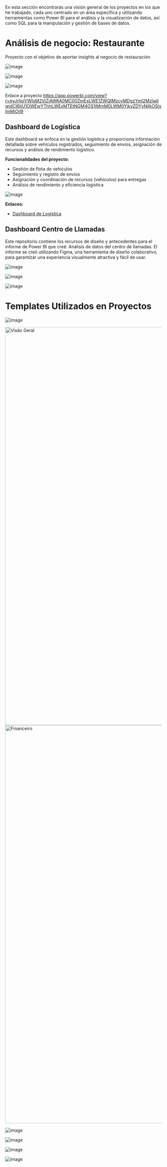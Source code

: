 En esta sección encontrarás una visión general de los proyectos en los que he trabajado, cada uno centrado en un área específica y utilizando herramientas como Power BI para el análisis y la visualización de datos, así como SQL para la manipulación y gestión de bases de datos.


# Análisis de negocio: Restaurante 

Proyecto con el objetivo de aportar insights al negocio de restauración

![image](https://github.com/datacanovas/Power-BI-Portfolio-/assets/157279064/713244c1-244d-4cf6-ad3a-af4581b0e130)

![image](https://github.com/datacanovas/Power-BI-Portfolio-/assets/157279064/88a06ed1-c340-42fc-b6f8-50ae26cc3044)

![image](https://github.com/datacanovas/Power-BI-Portfolio-/assets/157279064/978c83ce-3048-41f8-9edd-17446d23266a)

Enlace a proyecto https://app.powerbi.com/view?r=eyJrIjoiYWIxM2ViZjAtMjA0MC00ZmExLWE1ZWQtMzcyMDgzYmI2MzIwIiwidCI6IjU1OWEwYThhLWExMTEtNGM4OS1iMmM0LWM0YjkyZDYyNjlkOSIsImMiOjl9 



## Dashboard de Logística

Este dashboard se enfoca en la gestión logística y proporciona información detallada sobre vehículos registrados, seguimiento de envíos, asignación de recursos y análisis de rendimiento logístico.

**Funcionalidades del proyecto:**
- Gestión de flota de vehículos
- Seguimiento y registro de envíos
- Asignación y coordinación de recursos (vehículos) para entregas
- Análisis de rendimiento y eficiencia logística

![image](https://github.com/datacanovas/Power-BI-Portfolio/assets/157279064/16cdb915-ed1c-472a-a026-5b2a62a9cbec)

**Enlaces:**
- [Dashboard de Logística](https://app.powerbi.com/view?r=eyJrIjoiNTk2N2Y1ZTItNWUwYi00YzZiLWFmNDAtYzM2MThiOWJiNmNiIiwidCI6IjU1OWEwYThhLWExMTEtNGM4OS1iMmM0LWM0YjkyZDYyNjlkOSIsImMiOjl9)




## Dashboard Centro de Llamadas


Este repositorio contiene los recursos de diseño y antecedentes para el informe de Power BI que creé: Análisis de datos del centro de llamadas. El informe se creó utilizando Figma, una herramienta de diseño colaborativo, para garantizar una experiencia visualmente atractiva y fácil de usar.

![image](https://github.com/datacanovas/Power-BI-Portfolio/assets/157279064/0791aaa9-42ff-4fa5-a358-2f667d71cc81)

![image](https://github.com/datacanovas/Power-BI-Portfolio/assets/157279064/50f34c4d-7355-440b-91c3-7b0d1056e289)

![image](https://github.com/datacanovas/Power-BI-Portfolio/assets/157279064/99408e47-647a-45f4-9066-c1013cd8b46c)



# Templates Utilizados en Proyectos

![image](https://github.com/datacanovas/Power-BI-Portfolio-/assets/157279064/8ed74658-9bf7-4e87-b0ad-293c26c1b505)

<img width="1280" alt="Visão Geral" src="https://github.com/datacanovas/Power-BI-Portfolio-/assets/157279064/bfb9587c-b8cc-48c1-bd11-2699b7a8586a">


<img width="1280" alt="Financeiro" src="https://github.com/datacanovas/Power-BI-Portfolio-/assets/157279064/6bdb70a7-3c46-4d4d-8616-342dade7ab01">


![image](https://github.com/datacanovas/Power-BI-Portfolio-/assets/157279064/c552747e-58b5-4395-a33f-f36eb69c6cc4)

![image](https://github.com/datacanovas/Power-BI-Portfolio-/assets/157279064/abd40902-0bf9-4fcb-976d-b3748d414899)

![image](https://github.com/datacanovas/Power-BI-Portfolio-/assets/157279064/f97330b2-f6bc-492c-b5ae-98bcf576152b)

![image](https://github.com/datacanovas/Power-BI-Portfolio-/assets/157279064/e7fcaeba-762f-4a5c-88de-192024a36912)


